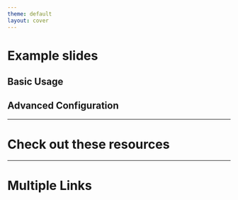 ```yaml
---
theme: default
layout: cover
---
```


# Example slides

## Basic Usage

<OgpImage url="https://sli.dev/" />

## Advanced Configuration

<OgpImage 
  url="https://sli.dev/"
  :width="800"
  :height="400"
  template="./assets/ogp-template.svg"
  :generate-image="false"
/>

---

# Check out these resources

<OgpImage url="https://docs.microsoft.com/en-us/azure/" />

<OgpImage url="https://nodejs.org/" />

---

# Multiple Links

<div class="grid grid-cols-2 gap-4">
  <OgpImage url="https://vuejs.org/" />
  <OgpImage url="https://react.dev/" />
</div>
